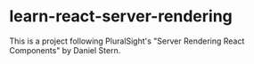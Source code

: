 # learn-react-server-rendering

This is a project following PluralSight's "Server Rendering React Components" by Daniel Stern.
